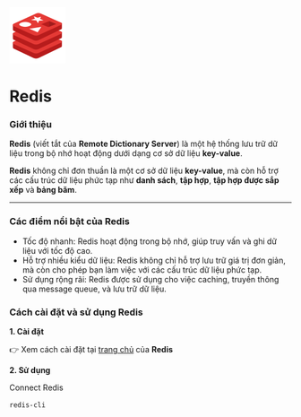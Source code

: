![logo](./images/redis-logo.png)

# Redis

### Giới thiệu

**Redis** (viết tắt của **Remote Dictionary Server**) là một hệ thống lưu trữ dữ liệu trong bộ nhớ hoạt động dưới dạng cơ sở dữ liệu **key-value**.

**Redis** không chỉ đơn thuần là một cơ sở dữ liệu **key-value**, mà còn hỗ trợ các cấu trúc dữ liệu phức tạp như **danh sách**, **tập hợp**, **tập hợp được sắp xếp** và **bảng băm**.

---

### Các điểm nổi bật của Redis

- Tốc độ nhanh: Redis hoạt động trong bộ nhớ, giúp truy vấn và ghi dữ liệu với tốc độ cao.
- Hỗ trợ nhiều kiểu dữ liệu: Redis không chỉ hỗ trợ lưu trữ giá trị đơn giản, mà còn cho phép bạn làm việc với các cấu trúc dữ liệu phức tạp.
- Sử dụng rộng rãi: Redis được sử dụng cho việc caching, truyền thông qua message queue, và lưu trữ dữ liệu.

### Cách cài đặt và sử dụng Redis

**1. Cài đặt**

👉 Xem cách cài đặt tại [trang chủ](https://redis.io/docs/install/install-redis/) của **Redis**

**2. Sử dụng**

Connect Redis

```shell
redis-cli
```
